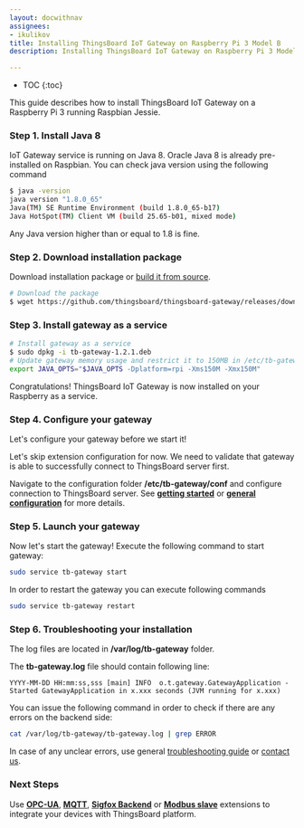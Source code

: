 ```yaml
---
layout: docwithnav
assignees:
- ikulikov
title: Installing ThingsBoard IoT Gateway on Raspberry Pi 3 Model B
description: Installing ThingsBoard IoT Gateway on Raspberry Pi 3 Model B

---
```


* TOC
{:toc}

This guide describes how to install ThingsBoard IoT Gateway on a Raspberry Pi 3 running Raspbian Jessie.

### Step 1. Install Java 8

IoT Gateway service is running on Java 8. Oracle Java 8 is already pre-installed on Raspbian. 
You can check java version using the following command

```bash
$ java -version
java version "1.8.0_65"
Java(TM) SE Runtime Environment (build 1.8.0_65-b17)
Java HotSpot(TM) Client VM (build 25.65-b01, mixed mode)
```

Any Java version higher than or equal to 1.8 is fine. 

### Step 2. Download installation package

Download installation package or [build it from source](/docs/iot-gateway/install/building-from-source).

```bash
# Download the package
$ wget https://github.com/thingsboard/thingsboard-gateway/releases/download/v1.2.1/tb-gateway-1.2.1.deb
```

### Step 3. Install gateway as a service

```bash
# Install gateway as a service
$ sudo dpkg -i tb-gateway-1.2.1.deb
# Update gateway memory usage and restrict it to 150MB in /etc/tb-gateway/conf/tb-gateway.conf
export JAVA_OPTS="$JAVA_OPTS -Dplatform=rpi -Xms150M -Xmx150M"
```

Congratulations! ThingsBoard IoT Gateway is now installed on your Raspberry as a service.

### Step 4. Configure your gateway

Let's configure your gateway before we start it! 

Let's skip extension configuration for now. 
We need to validate that gateway is able to successfully connect to ThingsBoard server first.

Navigate to the configuration folder **/etc/tb-gateway/conf** and configure connection to ThingsBoard server.
See [**getting started**](/docs/iot-gateway/getting-started/) or [**general configuration**](/docs/iot-gateway/configuration/) for more details.

### Step 5. Launch your gateway

Now let's start the gateway!
Execute the following command to start gateway:

```bash
sudo service tb-gateway start
```

In order to restart the gateway you can execute following commands

```bash
sudo service tb-gateway restart
```

### Step 6. Troubleshooting your installation

The log files are located in **/var/log/tb-gateway** folder.

The **tb-gateway.log** file should contain following line:

```text
YYYY-MM-DD HH:mm:ss,sss [main] INFO  o.t.gateway.GatewayApplication - Started GatewayApplication in x.xxx seconds (JVM running for x.xxx)

```

You can issue the following command in order to check if there are any errors on the backend side:
 
```bash
cat /var/log/tb-gateway/tb-gateway.log | grep ERROR
```

In case of any unclear errors, use general [troubleshooting guide](/docs/user-guide/troubleshooting/#getting-help) or [contact us](/docs/contact-us/).
  
### Next Steps

Use [**OPC-UA**](/docs/iot-gateway/getting-started/#step-9-connect-to-external-opc-ua-server), [**MQTT**](/docs/iot-gateway/getting-started/#step-8-connect-to-external-mqtt-broker), [**Sigfox Backend**](/docs/iot-gateway/getting-started/#step-10-connect-to-sigfox-backend) or [**Modbus slave**](/docs/iot-gateway/getting-started/#step-11-connect-to-modbus-slave) extensions to integrate your devices with ThingsBoard platform.
 